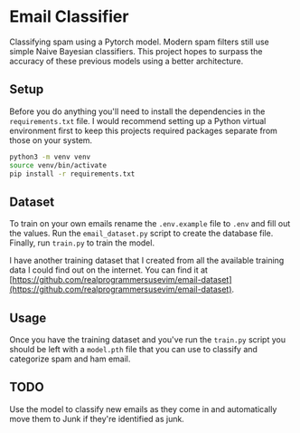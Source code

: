 # Email Classifier

Classifying spam using a Pytorch model. Modern spam filters still use simple
Naive Bayesian classifiers. This project hopes to surpass the accuracy of these
previous models using a better architecture.

## Setup

Before you do anything you'll need to install the dependencies in the
`requirements.txt` file. I would recommend setting up a Python virtual
environment first to keep this projects required packages separate from those on
your system.

```bash
python3 -m venv venv
source venv/bin/activate
pip install -r requirements.txt
```

## Dataset

To train on your own emails rename the `.env.example` file to `.env` and fill
out the values. Run the `email_dataset.py` script to create the database file.
Finally, run `train.py` to train the model.

I have another training dataset that I created from all the available training
data I could find out on the internet. You can find it at
[https://github.com/realprogrammersusevim/email-dataset](https://github.com/realprogrammersusevim/email-dataset).

## Usage

Once you have the training dataset and you've run the `train.py` script you
should be left with a `model.pth` file that you can use to classify and
categorize spam and ham email.

## TODO

Use the model to classify new emails as they come in and automatically move them
to Junk if they're identified as junk.

